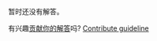 
暂时还没有解答。

有兴趣[贡献你的解答](https://github.com/BFEdev/BFE.dev-solutions/blob/main/quiz/implicit-conversion-1_zh.md)吗? [Contribute guideline](https://github.com/BFEdev/BFE.dev-solutions#how-to-contribute)

